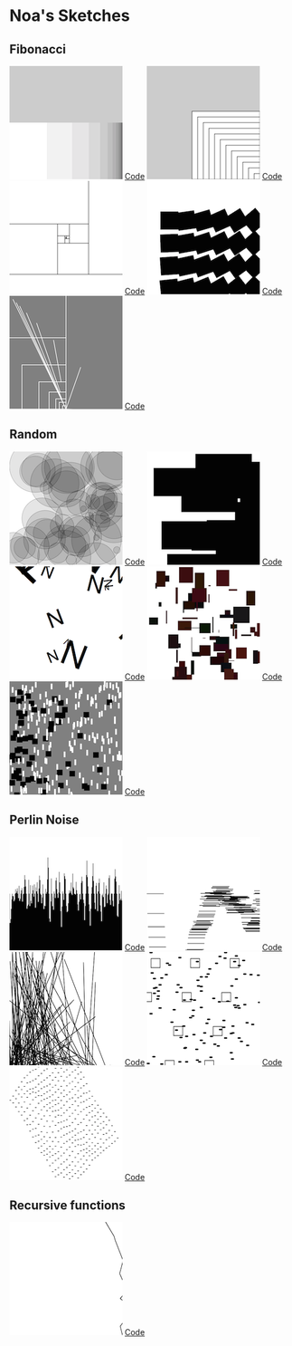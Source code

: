 # Noa's Sketches

## Fibonacci
![](Noa/fibonacci.png)
[Code](Noa/fibonacci.pv)
![](Noa/fibonacci2.png)
[Code](Noa/fibonacci2.pv)
![](Noa/fibonacci3.png)
[Code](Noa/fibonacci3.pv)
![](Noa/fibonacci4.png)
[Code](Noa/fibonacci4.pv)
![](Noa/fibonacci5.png)
[Code](Noa/fibonacci5.pv)

## Random
![](Noa/random1.png)
[Code](Noa/random1.pv)
![](Noa/random2.png)
[Code](Noa/random2.pv)
![](Noa/random3.png)
[Code](Noa/random3.pv)
![](Noa/Random4.png)
[Code](Noa/random4.pv)
![](Noa/random5.png)
[Code](Noa/random5.pv)

## Perlin Noise
![](Noa/perlinnoise.png)
[Code](Noa/bperlinnoise.pv)
![](Noa/perlinnoise2.png)
[Code](Noa/perlinnoise2.pv)
![](Noa/perlinnoise3.png)
[Code](Noa/perlinnoise3.pv)
![](Noa/perlinnoise4.png)
[Code](Noa/perlinnoise4.pv)
![](Noa/perlinnoise5.png)
[Code](Noa/perlinnoise5.pv)


## Recursive functions
![](Noa/rf.png)
[Code](Noa/rf.pv)
            